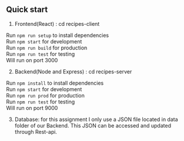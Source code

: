 

## Quick start

1. Frontend(React) : cd recipes-client

Run `npm run setup` to install dependencies\
Run `npm start` for development\
Run `npm run build` for production\
Run `npm run test` for testing\
Will run on port 3000

2. Backend(Node and Express) : cd recipes-server 

Run `npm install` to install dependencies\
Run `npm start` for development\
Run `npm run prod` for production\
Run `npm run test` for testing\
Will run on port 9000


3. Database: for this assignment I only use a JSON file located in data folder of our Backend. This JSON can be accessed and updated through Rest-api. 


 
